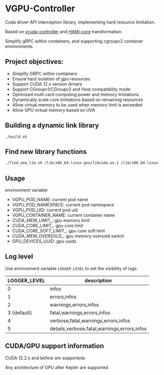 # VGPU-Controller

Cuda driver API interception library, implementing hard resource limitation.

Based on [vcuda-controller](https://github.com/tkestack/vcuda-controller) and [HAMi-core](https://github.com/Project-HAMi/HAMi-core) transformation.

Simplify gRPC within containers, and supporting cgroupv2 container environments.

## Project objectives:

* Simplify GRPC within containers
* Ensure hard isolation of gpu resources
* Support CUDA 12.x version drivers
* Support CGroupv1/CGroupv2 and Host compatibility mode
* Optimized multi card computing power and memory limitations
* Dynamically scale core limitations based on remaining resources
* Allow virtual memory to be used when memory limit is exceeded
* Allow GPU virtual memory based on UVA

## Building a dynamic link library

```
./build.sh
```

## Find new library functions

```bash
./find_new_lib.sh /lib/x86_64-linux-gnu/libcuda.so.1 /lib/x86_64-linux-gnu/libnvidia-ml.so.1
```

## Usage

environment variable

* VGPU_POD_NAME: current pod name
* VGPU_POD_NAMESPACE: current pod namespace
* VGPU_POD_UID: current pod uid
* VGPU_CONTAINER_NAME: current container name
* CUDA_MEM_LIMIT_<index>: gpu memory limit
* CUDA_CORE_LIMIT_<index>: gpu core limit
* CUDA_CORE_SOFT_LIMIT_<index>: gpu core soft limit
* CUDA_MEM_OVERSOLD_<index>: gpu memory oversold switch
* GPU_DEVICES_UUID: gpu uuids

## Log level

Use environment variable `LOGGER_LEVEL` to set the visibility of logs

| LOGGER_LEVEL       | description                                 |
| ------------------ |---------------------------------------------|
| 0                  | infos                                       |
| 1                  | errors,infos                                |
| 2                  | warnings,errors,infos                       |
| 3 (default)        | fatal,warnings,errors,infos                 |
| 4                  | verbose,fatal,warnings,errors,infos         |
| 5                  | details,verbose,fatal,warnings,errors,infos |

## CUDA/GPU support information

CUDA 12.2.x and before are supporteds

Any architecture of GPU after Kepler are supported